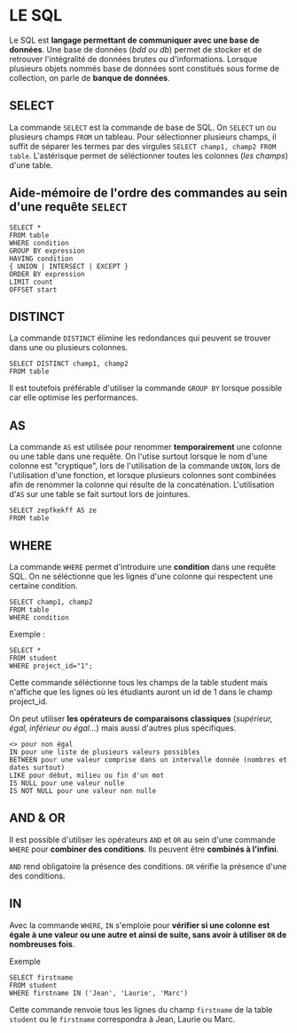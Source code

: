LE SQL
=====

Le SQL est **langage permettant de communiquer avec une base de données**.
Une base de données (*bdd ou db*) permet de stocker et de retrouver l'intégralité de données brutes ou d'informations.
Lorsque plusieurs objets nommés base de données sont constitués sous forme de collection, on parle de **banque de données**.

SELECT
-----

La commande `SELECT` est la commande de base de SQL. On `SELECT` un ou plusieurs champs `FROM` un tableau. Pour sélectionner plusieurs champs, il suffit de séparer les termes par des virgules `SELECT champ1, champ2 FROM table`. L'astérisque permet de séléctionner toutes les colonnes (*les champs*) d'une table.

Aide-mémoire de l'ordre des commandes au sein d'une requête `SELECT`
---------------------------------------------------------------

    SELECT *
    FROM table
    WHERE condition
    GROUP BY expression
    HAVING condition
    { UNION | INTERSECT | EXCEPT }
    ORDER BY expression
    LIMIT count
    OFFSET start

DISTINCT
-------

La commande `DISTINCT` élimine les redondances qui peuvent se trouver dans une ou plusieurs colonnes. 

    SELECT DISTINCT champ1, champ2
    FROM table

Il est toutefois préférable d'utiliser la commande `GROUP BY` lorsque possible car elle optimise les performances. 

AS
---

La commande `AS` est utilisée pour renommer **temporairement** une colonne ou une table dans une requête. On l'utise surtout lorsque le nom d'une colonne est "cryptique", lors de l'utilisation de la commande `UNION`, lors de l'utilisation d'une fonction, et lorsque plusieurs colonnes sont combinées afin de renommer la colonne qui résulte de la concaténation. L'utilisation d'`AS` sur une table se fait surtout lors de jointures.

    SELECT zepfkekff AS ze 
    FROM table

WHERE
----

La commande `WHERE` permet d'introduire une **condition** dans une requête SQL.  On ne séléctionne que les lignes d'une colonne qui respectent une certaine condition. 

    SELECT champ1, champ2
    FROM table
    WHERE condition

Exemple :

    SELECT * 
    FROM student 
    WHERE project_id="1";

Cette commande séléctionne tous les champs de la table student mais n'affiche que les lignes où les étudiants auront un id de 1 dans le champ project_id. 

On peut utiliser **les opérateurs de comparaisons classiques** (*supérieur, égal, inférieur ou égal...*) mais aussi d'autres plus spécifiques.

    <> pour non égal
    IN pour une liste de plusieurs valeurs possibles
    BETWEEN pour une valeur comprise dans un intervalle donnée (nombres et dates surtout)
    LIKE pour début, milieu ou fin d'un mot
    IS NULL pour une valeur nulle
    IS NOT NULL pour une valeur non nulle

AND & OR
-------

Il est possible d'utiliser les opérateurs `AND` et `OR` au sein d'une commande `WHERE` pour **combiner des conditions**. Ils peuvent être **combinés à l'infini**.

`AND` rend obligatoire la présence des conditions.
`OR` vérifie la présence d'une des conditions.

IN
---

Avec la commande `WHERE`, `IN` s'emploie pour **vérifier si une colonne est égale à une valeur ou une autre et ainsi de suite, sans avoir à utiliser `OR` de nombreuses fois**.

Exemple

    SELECT firstname
    FROM student
    WHERE firstname IN ('Jean', 'Laurie', 'Marc')

Cette commande renvoie tous les lignes du champ `firstname` de la table `student` ou le `firstname` correspondra à Jean, Laurie ou Marc.







